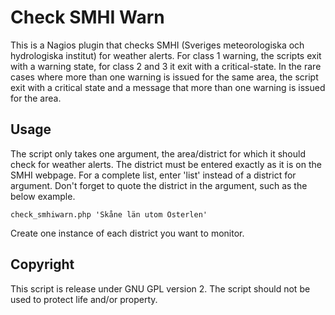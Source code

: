 # Check SMHI Warn #
This is a Nagios plugin that checks SMHI 
(Sveriges meteorologiska och hydrologiska institut) for weather alerts. For 
class 1 warning, the scripts exit with a warning state, for class 2 and 3
it exit with a critical-state. In the rare cases where more than one warning
is issued for the same area, the script exit with a critical state and a message
that more than one warning is issued for the area.

## Usage ##
The script only takes one argument, the area/district for which it should check
for weather alerts. The district must be entered exactly as it is on the SMHI
webpage. For a complete list, enter 'list' instead of a district for argument.
Don't forget to quote the district in the argument, such as the below example.

    check_smhiwarn.php 'Skåne län utom Österlen'

Create one instance of each district you want to monitor.

## Copyright ##
This script is release under GNU GPL version 2. The script should not be used to
protect life and/or property.

